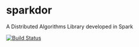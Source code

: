 # sparkdor
A Distributed Algorithms Library developed in Spark 

[![Build Status](https://travis-ci.com/michelemilesi/sparkdor.svg?branch=master)](https://travis-ci.com/michelemilesi/sparkdor)
